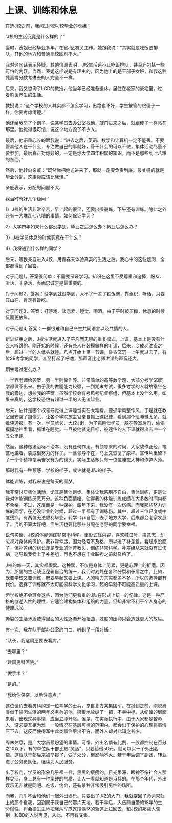 # 上课、训练和休息

在选J校之前，我问过同是J校毕业的表姐：

“J校的生活究竟是什么样的？”

当时，表姐已经毕业多年，在省J区机关工作。她跟我说：“其实就是吃饭要排队，其他的地方和普通高校区别不大。”

我对这句话表示怀疑。其他信源表明，J校生活远不止吃饭排队，甚至还包括一些可怕的内容。当然，表姐这样说是有理由的，因为她上的是干部子女班，和我这种凭高考分数考进去的人完全不一样。

后来，我又咨询了LGD的教授，他当年已经准备退休，居住在老家的豪宅里，过着钓鱼养生的生活。

教授说：“这个学校的人其实都不怎么学习，出路也不好，学生被管的跟傻子一样，你要考虑清楚。”

他还给我举了个例子，说某学员去办公室找他，敲门进来之后，就跟傻子一样站在那里。他觉得很可惜，说这个地方毁了不少人。

最后，他语重心长的跟我说：“进去之后，英语、数学和计算机一定不能丢。不要管其他人在干什么，专注做自己的事就好，骨干什么的可以不做，集体活动尽量不要参加。最后真正对你好的，一定是你大学四年积累的知识，而不是那些乱七八糟的东西。”

然后，他转向亲戚：“既然你把他送进来了，那就一定要负责到底。最关键的就是毕业分配，这事你应该比我懂。”

亲戚表示，分配的问题不大。

我当时有好几个疑问：

1）J校的生活非常辛苦，早上起的很早，还要出操锻炼，下午还有训练。除此之外还有一大堆乱七八糟的事情，如何保证学习？

2）大学四年如果什么都没学到，毕业之后怎么办？转业后怎么办？

3）J校学员休息的时候究竟在干什么？

4）我将遇到什么样的同学？

后来，等我亲自进入J校，用青春来体验真实的生活之后，我心中的这些疑问，全部都得到了回答。

对于问题1，答案很简单：不需要保证学习。知识在这里不受尊重和追捧，服从、听话、干杂活、表面忠诚才是最重要的。

对于问题2，答案：没学到就没学到，大不了一辈子铁饭碗，靠组织，听话，只要江山在，肯定有饭吃。

对于问题3，答案：打游戏、谈恋爱、睡觉、喝酒。由于平时被压抑，休息的时候反而更放纵。

对于问题4, 答案：一群很难和自己产生共同语言以及共情的人。

新训结束之后，J校生活就进入了平凡而无聊的重复模式。上课，基本上是没有什么人听讲的。刚开始的时候，还有些人在装模做样的听课，后来，变成老油条之后，超过一半的人低头就睡。八点开始上第一节课，昏昏沉沉一上午就过去了。有位SB考学的同学，甚至打起了呼噜，那声音比老师讲课的声音还大。

期末考试怎么办？

一半靠老师给答案，另一半则靠作弊。非常简单的高等数学题，大部分考学SB同学都做不出来。由于我的做题能力较强，一到期末考试，很多考学的人就故意坐在我的旁边，想抄我的答案。虽然学校会有考风考纪督察组，但基本上没什么用。如果来真的，这学校恐怕有超过一半的人无法毕业。

后来，估计是哪个校领导觉得上课睡觉实在太难看，要抓学风整作风，于是就在教室里安装了摄像头，让各个学院旅主官亲自抓上课纪律，看到那个班睡觉太多，就批评通报。有一次，学员旅长，大校J衔，为了抓睡觉学员，躲在教室后门，偷偷摸摸地往里看，抓谁在睡觉。一旦被他锁定目标，被逮住的人下课就得出去冲一个五公里跑。

然而，这种做法治标不治本，没有任何作用。有领导来的时候，大家故作正经，笔直地坐着，装成很努力的样子。一旦领导不在，马上又恢复了原样。宣传片里留下了一个个精神饱满奋发有为的镜头，实际生活却只有一位位睡觉大神和作弊大师。

那时我有一种预感，学校的样子，或许就是J队的样子。

体能训练，对我来说是每天的噩梦。

我非常讨厌集体活动，尤其是集体跑步。集体让我感到不自由，集体训练，更是让我对体能训练厌恶万分。这种负面情绪，使得我的体能训练成绩在大多数时间内都不合格。不过，这反而是一种保护。四年下来，我没有一次伤病。而我那些努力训练的同学，在还没毕业的时候，超过一半都有了训练伤。其中，超过三位轻度或中度残疾。有两位无法顺利毕业，转学（非自愿）去了地方大学，后来都会老家发展了。混的不算太好吧，但生活也要比那些分配在老野的同学要幸福。

说句实话，J校的体能训练非常不科学。重形式轻内容，喜欢喊口号，拼意志，却忽视对身体的保护。我非常幸运，因为经常不及格，所以进了补差组。看起来没面子，但补差组的组长却是专业的体育教头，训练非常科学。补差组从来就没有过伤病，这导致我爱上了补差组，再也不想在毕业联考之前就及格了。

J校的每一天，其实都很累。这种累，不仅是身体上劳累，更是心理上的折磨。因为，那里的生活缺乏逻辑自洽的统一，我们时刻处在各种分裂和矛盾之中。比如，既要学校又要训练，既要早起又要上课。人的精力其实都差不多，所以的选择都有代价。选择了训练就不太可能搞科学文化学习，起的早就不可能高质量的上课。

但学校绝不会理会这些，因为他们更看重的J队在形式上统一的纪律。这是一种严格的悖逆人性的理性，它适合建构集体和组织的力量，但却非常不利于个人身心的健康成长。

撕裂的生活矛盾使得里面的人性逐渐开始扭曲，过度的压抑只会造就更大的放纵。

有一次，我在队干部办公室的门口，听到了一段对话：

“队长，我这周还要去看病。”

“去哪里？”

“建国男科医院。”

“做手术？”

“是的。”

“我给你保密。以后注意点。”

这位请假去看男科的是一位考学的士兵，来自北方某集团军。在报到之前，刚脱离类似于禁闭生活的两年义务兵的他，狠狠地放纵了一把，不幸中标。从纪律的层面来看，出现这种事情，应当立即开除。但是，在实际执行中，由于大家都是苦命人，没必要互相为难，一般情况在基层可控的范围内，都会出于保护的心理将事情压下去。这反而使得军中此类事件层出不穷，而外人却对此知之甚少。

周末休息，是广大学员最盼望的事情。可惜，外出名额有比例，一般都控制在百分之10以下。有的单位队干部比较“灵活”，只要给他50元，就可以买一个外出名额。这位队干部后来被举报了，受了处分，但影响不大。若干年后调了副团，转业进了公务员队伍，继续为人民服务。

出了校门，学员的形象几乎都一样，黑黑的瘦瘦的，目光呆滞，眼神不像社会人那样灵活，身上总有一种坚硬的气质，让人一看就知道是当兵的。在那个年代，外出娱乐无非就是网吧、吃饭、约会，还有某种非常吸引男性的场所。

而我，几乎不会和他们一起外出娱乐。只要出了J校的大门，我就变回了命运常轨上的那个自我，回到属于我自己的那片天地。若干年后，入伍前自带的18年的生命惯性，将会硬生生地把我从军旅这段偶然的轨道上拉回去，和J校的那些人告别，和BD的人说再见，从此，不再有交集。